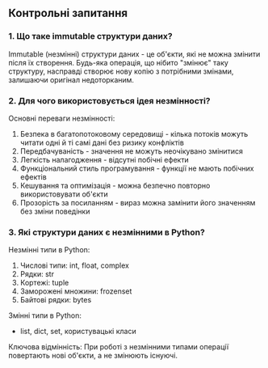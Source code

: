 ## Контрольні запитання

### 1. Що таке immutable структури даних?

Immutable (незмінні) структури даних - це об'єкти, які не можна змінити після їх створення. Будь-яка операція, що нібито "змінює" таку структуру, насправді створює нову копію з потрібними змінами, залишаючи оригінал недоторканим.

### 2. Для чого використовується ідея незмінності?

Основні переваги незмінності:

1. Безпека в багатопотоковому середовищі - кілька потоків можуть читати одні й ті самі дані без ризику конфліктів
2. Передбачуваність - значення не можуть неочікувано змінитися
3. Легкість налагодження - відсутні побічні ефекти
4. Функціональний стиль програмування - функції не мають побічних ефектів
5. Кешування та оптимізація - можна безпечно повторно використовувати об'єкти
6. Прозорість за посиланням - вираз можна замінити його значенням без зміни поведінки

### 3. Які структури даних є незмінними в Python?

Незмінні типи в Python:

1. Числові типи: int, float, complex
2. Рядки: str
3. Кортежі: tuple
4. Заморожені множини: frozenset
5. Байтові рядки: bytes

Змінні типи в Python:
- list, dict, set, користувацькі класи

Ключова відмінність: При роботі з незмінними типами операції повертають нові об'єкти, а не змінюють існуючі.
